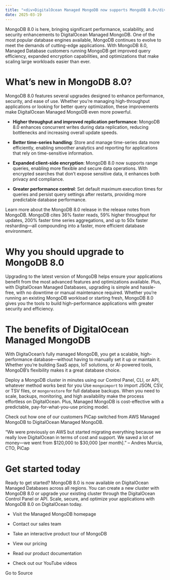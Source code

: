 ```yaml
---
title: "<div>DigitalOcean Managed MongoDB now supports MongoDB 8.0</div>"
date: 2025-03-19
---
```


MongoDB 8.0 is here, bringing significant performance, scalability, and security enhancements to DigitalOcean Managed MongoDB. One of the most popular database engines available, MongoDB continues to evolve to meet the demands of cutting-edge applications. With MongoDB 8.0, Managed Database customers running MongoDB get improved query efficiency, expanded encryption capabilities, and optimizations that make scaling large workloads easier than ever.

# What’s new in MongoDB 8.0?

MongoDB 8.0 features several upgrades designed to enhance performance, security, and ease of use. Whether you’re managing high-throughput applications or looking for better query optimization, these improvements make DigitalOcean Managed MongoDB even more powerful.

- **Higher throughput and improved replication performance**: MongoDB 8.0 enhances concurrent writes during data replication, reducing bottlenecks and increasing overall update speeds.
    
- **Better time-series handling**: Store and manage time-series data more efficiently, enabling smoother analytics and reporting for applications that rely on time-sensitive information.
    
- **Expanded client-side encryption**: MongoDB 8.0 now supports range queries, enabling more flexible and secure data operations. With encrypted searches that don’t expose sensitive data, it enhances both privacy and compliance.
    
- **Greater performance control**: Set default maximum execution times for queries and persist query settings after restarts, providing more predictable database performance.
    

Learn more about the MongoDB 8.0 release in the release notes from MongoDB. MongoDB cites 36% faster reads, 59% higher throughput for updates, 200% faster time series aggregations, and up to 50x faster resharding—all compounding into a faster, more efficient database environment.

# Why you should upgrade to MongoDB 8.0

Upgrading to the latest version of MongoDB helps ensure your applications benefit from the most advanced features and optimizations available. Plus, with DigitalOcean Managed Databases, upgrading is simple and hassle-free, with no downtime or manual maintenance required. Whether you’re running an existing MongoDB workload or starting fresh, MongoDB 8.0 gives you the tools to build high-performance applications with greater security and efficiency.

# The benefits of DigitalOcean Managed MongoDB

With DigitaOcean’s fully managed MongoDB, you get a scalable, high-performance database—without having to manually set it up or maintain it. Whether you’re building SaaS apps, IoT solutions, or AI-powered tools, MongoDB’s flexibility makes it a great database choice.

Deploy a MongoDB cluster in minutes using our Control Panel, CLI, or API, whatever method works best for you Use `mongoimport` to import JSON, CSV, or TSV files, or `mongorestore` for full database backups. When you need to scale, backups, monitoring, and high availability make the process effortless on DigitalOcean. Plus, Managed MongoDB is cost-effective with a predictable, pay-for-what-you-use pricing model.

Check out how one of our customers PiCap switched from AWS Managed MongoDB to DigitalOcean Managed MongoDB.

“We were previously on AWS but started migrating everything because we really love DigitalOcean in terms of cost and support. We saved a lot of money—we went from $120,000 to $30,000 \[per month\].” – Andres Murcia, CTO, PiCap

# Get started today

Ready to get started? MongoDB 8.0 is now available on DigitalOcean Managed Databases across all regions. You can create a new cluster with MongoDB 8.0 or upgrade your existing cluster through the DigitalOcean Control Panel or API. Scale, secure, and optimize your applications with MongoDB 8.0 on DigitalOcean today.

- Visit the Managed MongoDB homepage
    
- Contact our sales team
    
- Take an interactive product tour of MongoDB
    
- View our pricing
    
- Read our product documentation
    
- Check out our YouTube videos
    

Go to Source
